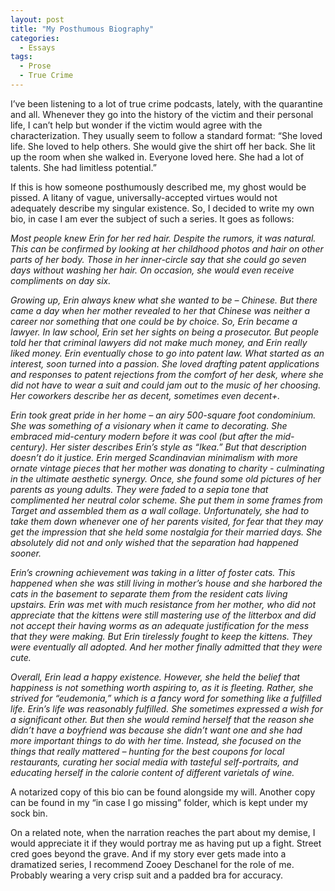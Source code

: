 ```yaml
---
layout: post
title: "My Posthumous Biography"
categories:
  - Essays
tags:
  - Prose
  - True Crime
---
```


I’ve been listening to a lot of true crime podcasts, lately, with the quarantine and all.  Whenever they go into the history of the victim and their personal life, I can’t help but wonder if the victim would agree with the characterization.  They usually seem to follow a standard format: 
“She loved life.  She loved to help others.  She would give the shirt off her back.  She lit up the room when she walked in.  Everyone loved here.  She had a lot of talents.  She had limitless potential.”  

If this is how someone posthumously described me, my ghost would be pissed.  A litany of vague, universally-accepted virtues would not adequately describe my singular existence.  So, I decided to write my own bio, in case I am ever the subject of such a series.  It goes as follows:

*Most people knew Erin for her red hair.  Despite the rumors, it was natural.  This can be confirmed by looking at her childhood photos and hair on other parts of her body.  Those in her inner-circle say that she could go seven days without washing her hair.  On occasion, she would even receive compliments on day six.*  

*Growing up, Erin always knew what she wanted to be – Chinese.  But there came a day when her mother revealed to her that Chinese was neither a career nor something that one could be by choice.  So, Erin became a lawyer.  In law school, Erin set her sights on being a prosecutor.  But people told her that criminal lawyers did not make much money, and Erin really liked money.  Erin eventually chose to go into patent law.  What started as an interest, soon turned into a passion.  She loved drafting patent applications and responses to patent rejections from the comfort of her desk, where she did not have to wear a suit and could jam out to the music of her choosing.  Her coworkers describe her as decent, sometimes even decent+.*  

*Erin took great pride in her home – an airy 500-square foot condominium.  She was something of a visionary when it came to decorating.  She embraced mid-century modern before it was cool (but after the mid-century).  Her sister describes Erin’s style as “Ikea.”  But that description doesn’t do it justice.  Erin merged Scandinavian minimalism with more ornate vintage pieces that her mother was donating to charity - culminating in the ultimate aesthetic synergy.  Once, she found some old pictures of her parents as young adults.  They were faded to a sepia tone that complimented her neutral color scheme.  She put them in some frames from Target and assembled them as a wall collage.  Unfortunately, she had to take them down whenever one of her parents visited, for fear that they may get the impression that she held some nostalgia for their married days.  She absolutely did not and only wished that the separation had happened sooner.*

*Erin’s crowning achievement was taking in a litter of foster cats.  This happened when she was still living in mother’s house and she harbored the cats in the basement to separate them from the resident cats living upstairs.  Erin was met with much resistance from her mother, who did not appreciate that the kittens were still mastering use of the litterbox and did not accept their having worms as an adequate justification for the mess that they were making.  But Erin tirelessly fought to keep the kittens.  They were eventually all adopted.  And her mother finally admitted that they were cute.*  

*Overall, Erin lead a happy existence.  However, she held the belief that happiness is not something worth aspiring to, as it is fleeting.  Rather, she strived for “eudemonia,” which is a fancy word for something like a fulfilled life.  Erin’s life was reasonably fulfilled.  She sometimes expressed a wish for a significant other.  But then she would remind herself that the reason she didn’t have a boyfriend was because she didn’t want one and she had more important things to do with her time.  Instead, she focused on the things that really mattered – hunting for the best coupons for local restaurants, curating her social media with tasteful self-portraits, and educating herself in the calorie content of different varietals of wine.*  

A notarized copy of this bio can be found alongside my will.  Another copy can be found in my “in case I go missing” folder, which is kept under my sock bin.  

On a related note, when the narration reaches the part about my demise, I would appreciate it if they would portray me as having put up a fight.  Street cred goes beyond the grave.  And if my story ever gets made into a dramatized series, I recommend Zooey Deschanel for the role of me.  Probably wearing a very crisp suit and a padded bra for accuracy.  
